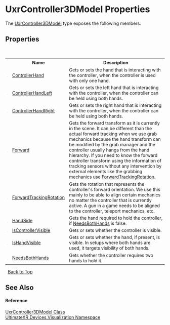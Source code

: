 # UxrController3DModel Properties
 

The <a href="T_UltimateXR_Devices_Visualization_UxrController3DModel">UxrController3DModel</a> type exposes the following members.


## Properties
&nbsp;<table><tr><th></th><th>Name</th><th>Description</th></tr><tr><td>![Public property](media/pubproperty.gif "Public property")</td><td><a href="P_UltimateXR_Devices_Visualization_UxrController3DModel_ControllerHand">ControllerHand</a></td><td>
Gets or sets the hand that is interacting with the controller, when the controller is used with only one hand.</td></tr><tr><td>![Public property](media/pubproperty.gif "Public property")</td><td><a href="P_UltimateXR_Devices_Visualization_UxrController3DModel_ControllerHandLeft">ControllerHandLeft</a></td><td>
Gets or sets the left hand that is interacting with the controller, when the controller can be held using both hands.</td></tr><tr><td>![Public property](media/pubproperty.gif "Public property")</td><td><a href="P_UltimateXR_Devices_Visualization_UxrController3DModel_ControllerHandRight">ControllerHandRight</a></td><td>
Gets or sets the right hand that is interacting with the controller, when the controller can be held using both hands.</td></tr><tr><td>![Public property](media/pubproperty.gif "Public property")</td><td><a href="P_UltimateXR_Devices_Visualization_UxrController3DModel_Forward">Forward</a></td><td>
Gets the forward transform as it is currently in the scene. It can be different than the actual forward tracking when we use grab mechanics because the hand transform can be modified by the grab manager and the controller usually hangs from the hand hierarchy. If you need to know the forward controller transform using the information of tracking sensors without any intervention by external elements like the grabbing mechanics use <a href="P_UltimateXR_Devices_Visualization_UxrController3DModel_ForwardTrackingRotation">ForwardTrackingRotation</a>.</td></tr><tr><td>![Public property](media/pubproperty.gif "Public property")</td><td><a href="P_UltimateXR_Devices_Visualization_UxrController3DModel_ForwardTrackingRotation">ForwardTrackingRotation</a></td><td>
Gets the rotation that represents the controller's forward orientation. We use this mainly to be able to align certain mechanics no matter the controller that is currently active. A gun in a game needs to be aligned to the controller, teleport mechanics, etc.</td></tr><tr><td>![Public property](media/pubproperty.gif "Public property")</td><td><a href="P_UltimateXR_Devices_Visualization_UxrController3DModel_HandSide">HandSide</a></td><td>
Gets the hand required to hold the controller, if <a href="P_UltimateXR_Devices_Visualization_UxrController3DModel_NeedsBothHands">NeedsBothHands</a> is false.</td></tr><tr><td>![Public property](media/pubproperty.gif "Public property")</td><td><a href="P_UltimateXR_Devices_Visualization_UxrController3DModel_IsControllerVisible">IsControllerVisible</a></td><td>
Gets or sets whether the controller is visible.</td></tr><tr><td>![Public property](media/pubproperty.gif "Public property")</td><td><a href="P_UltimateXR_Devices_Visualization_UxrController3DModel_IsHandVisible">IsHandVisible</a></td><td>
Gets or sets whether the hand, if present, is visible. In setups where both hands are used, it targets visibility of both hands.</td></tr><tr><td>![Public property](media/pubproperty.gif "Public property")</td><td><a href="P_UltimateXR_Devices_Visualization_UxrController3DModel_NeedsBothHands">NeedsBothHands</a></td><td>
Gets whether the controller requires two hands to hold it.</td></tr></table>&nbsp;
<a href="#uxrcontroller3dmodel-properties">Back to Top</a>

## See Also


#### Reference
<a href="T_UltimateXR_Devices_Visualization_UxrController3DModel">UxrController3DModel Class</a><br /><a href="N_UltimateXR_Devices_Visualization">UltimateXR.Devices.Visualization Namespace</a><br />